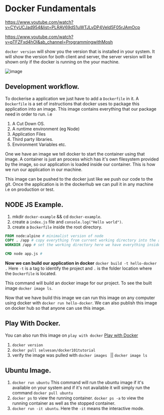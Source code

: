 # Docker Fundamentals

https://www.youtube.com/watch?v=CYyUCJad954&list=PLRAV69dS1uWTJLvDP4Veld5F05rJAmOcp

https://www.youtube.com/watch?v=pTFZFxd4hOI&ab_channel=ProgrammingwithMosh

`docker version` will show you the version that is installed in your system. It will show the version for both client and server, the server version will be shown only if the docker is running on the your machine.


![image](https://user-images.githubusercontent.com/21096850/114256102-8c8cfb00-99d7-11eb-8c6f-ee550e6871b5.png)


## Development workflow.
To dockerise a application we just have to add a `Dockerfile` in it. A `Dockerfile` is a set of instructions that docker uses to package this application into an image. This image contains everything that our package need in order to run. i.e
1) A Cut Down OS.
2) A runtime environment (eg Node)
3) Application Files
4) Third party libraries.
5) Environment Variables etc.

One we have an image we tell docker to start the container using that image. A container is just an process which has it's own filesystem provided by the image, so our application is loaded inside our container. This is how we run our application in our machine.

This image can be pushed to the docker just like we push our code to the git. Once the application is in the dockerhub we can pull it in any machine i.e on production or test.

## NODE JS Example.

1) mkdir `docker-example` && cd `docker-example`.
2) create a `index.js` file and `console.log("Hello world")`.
3) create a `Dockerfile` inside the root directory.

```Dockerfile
FROM node:alpine # minimalist version of node
COPY . /app # copy everything from current working directory into the app folder
WORKDIR /app # set the working directory here we have everything inside the app directory when you set the working direcotry every command is expected to be executed inside the WORKDIR.

CMD node app.js # 
```

**Now we can build our application in docker**
`docker build -t hello-docker .`
Here `-t` is a tag to identify the project and `.` is the folder location where the `Dockerfile` is located.

This command will build an docker image for our project. To see the built image `docker image ls`.

Now that we have build this image we can run this image on any computer using docker with `docker run hello-docker`. We can also publish this image on docker hub so that anyone can use this image.


## Play With Docker.

You can also run this image on `play with docker` [Play with Docker](https://labs.play-with-docker.com)
1) `docker version`
2) `docker pull selvesan/docker101tutorial`
3) verify the image was pulled with `docker images ` || `docker image ls`


## Ubuntu Image.
1) `docker run ubuntu` This command will run the ubuntu image if it's available on your system and if it's not available it will simply run the command `docker pull ubuntu`
2) `docker ps` to view the running container. `docker ps -a` to view the running container as well as the stopped container.
3) `docker run -it ubuntu`. Here the `-it` means the interactive mode.

